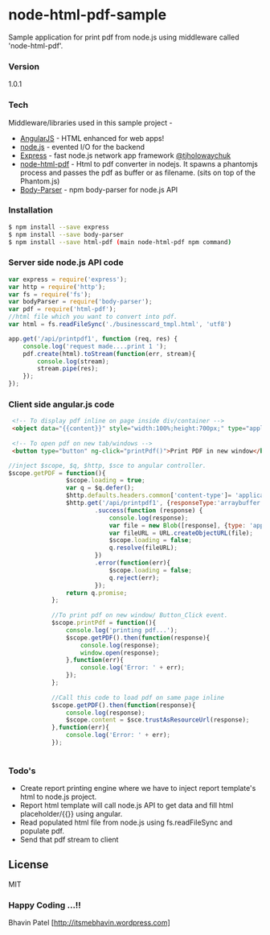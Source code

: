 # node-html-pdf-sample  

Sample application for print pdf from node.js using middleware called 'node-html-pdf'. 

### Version
1.0.1

### Tech

Middleware/libraries used in this sample project - 

* [AngularJS] - HTML enhanced for web apps!
* [node.js] - evented I/O for the backend
* [Express] - fast node.js network app framework [@tjholowaychuk]
* [node-html-pdf] - Html to pdf converter in nodejs. It spawns a phantomjs process and passes the pdf as buffer or as filename. (sits on top of the Phantom.js)
* [Body-Parser] - npm body-parser for node.js API 

### Installation

```sh
$ npm install --save express
$ npm install --save body-parser
$ npm install --save html-pdf (main node-html-pdf npm command)
```

### Server side node.js API code

```Javascript
var express = require('express');
var http = require('http');
var fs = require('fs');
var bodyParser = require('body-parser');
var pdf = require('html-pdf');
//html file which you want to convert into pdf.
var html = fs.readFileSync('./businesscard_tmpl.html', 'utf8')

app.get('/api/printpdf1', function (req, res) {
    console.log('request made....print 1 ');
    pdf.create(html).toStream(function(err, stream){
        console.log(stream);
        stream.pipe(res);
    });
});
```

### Client side angular.js code
```html
 <!-- To display pdf inline on page inside div/container -->
 <object data="{{content}}" style="width:100%;height:700px;" type="application/pdf"></object>
 
 <!-- To open pdf on new tab/windows -->
 <button type="button" ng-click="printPdf()">Print PDF in new window</button>
```

```javascript
//inject $scope, $q, $http, $sce to angular controller.
$scope.getPDF = function(){
                $scope.loading = true;
                var q = $q.defer();
                $http.defaults.headers.common['content-type']= 'application/pdf';
                $http.get('/api/printpdf1', {responseType:'arraybuffer'})
                        .success(function (response) {
                            console.log(response);
                            var file = new Blob([response], {type: 'application/pdf'});
                            var fileURL = URL.createObjectURL(file);
                            $scope.loading = false;
                            q.resolve(fileURL);
                        })
                        .error(function(err){
                            $scope.loading = false;
                            q.reject(err);
                        });
                return q.promise;
            };
            
            //To print pdf on new window/ Button_Click event.
            $scope.printPdf = function(){
                console.log('printing pdf...');
                $scope.getPDF().then(function(response){
                    console.log(response);
                    window.open(response);
                },function(err){
                    console.log('Error: ' + err);
                });
            };
                
            //Call this code to load pdf on same page inline
            $scope.getPDF().then(function(response){
                console.log(response);
                $scope.content = $sce.trustAsResourceUrl(response);
            },function(err){
                console.log('Error: ' + err);
            });
            
```

### Todo's
- Create report printing engine where we have to inject report template's html to node.js project.
- Report html template will call node.js API to get data and fill html placeholder/{{}} using angular.
- Read populated html file from node.js using fs.readFileSync and populate pdf.
- Send that pdf stream to client

License
----

MIT

### Happy Coding ...!! 
Bhavin Patel
[http://itsmebhavin.wordpress.com]


[john gruber]:http://daringfireball.net/
[@thomasfuchs]:http://twitter.com/thomasfuchs
[1]:http://daringfireball.net/projects/markdown/
[marked]:https://github.com/chjj/marked
[Ace Editor]:http://ace.ajax.org
[node.js]:http://nodejs.org
[Twitter Bootstrap]:http://twitter.github.com/bootstrap/
[keymaster.js]:https://github.com/madrobby/keymaster
[jQuery]:http://jquery.com
[@tjholowaychuk]:http://twitter.com/tjholowaychuk
[express]:http://expressjs.com
[AngularJS]:http://angularjs.org
[Gulp]:http://gulpjs.com
[node-html-pdf]:https://github.com/marcbachmann/node-html-pdf
[Body-Parser]:https://github.com/expressjs/body-parser
